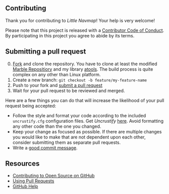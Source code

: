 ## Contributing

Thank you for contributing to _Little Navmap_! Your help is very welcome!

Please note that this project is released with a [Contributor Code of Conduct][code-of-conduct]. By participating in this project you agree to abide by its terms.

## Submitting a pull request

0. [Fork][fork] and clone the repository. You have to clone at least the modified [Marble Repositiory][marble] and my library [atools][atools]. The build process is quite complex on any other than Linux platform.
0. Create a new branch: `git checkout -b feature/my-feature-name`
0. Push to your fork and [submit a pull request][pr]
0. Wait for your pull request to be reviewed and merged.

Here are a few things you can do that will increase the likelihood of your pull request being accepted:

- Follow the style and format your code according to the included `uncrustify.cfg` configuration files. Get _Uncrustify_ [here](http://uncrustify.sourceforge.net/). Avoid formatting any other code than the one you changed.
- Keep your change as focused as possible. If there are multiple changes you would like to make that are not dependent upon each other, consider submitting them as separate pull requests.
- Write a [good commit message](http://tbaggery.com/2008/04/19/a-note-about-git-commit-messages.html).

## Resources

- [Contributing to Open Source on GitHub](https://guides.github.com/activities/contributing-to-open-source/)
- [Using Pull Requests](https://help.github.com/articles/using-pull-requests/)
- [GitHub Help](https://help.github.com)

[atools]: https://github.com/albar965/atools
[marble]: https://github.com/albar965/marble
[fork]: https://github.com/albar965/littlenavmap/fork
[pr]: https://github.com/albar965/littlenavmap/compare
[code-of-conduct]: CODE_OF_CONDUCT.md
